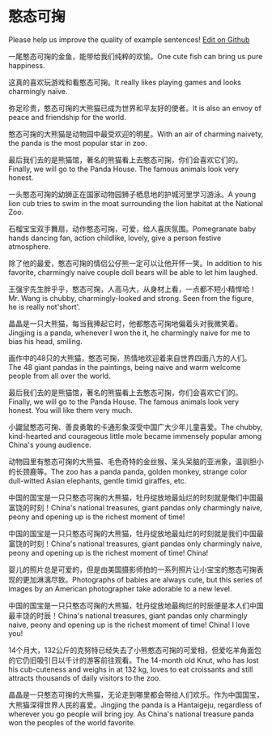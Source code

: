# 憨态可掬

Please help us improve the quality of example sentences! [Edit on Github](https://github.com/jiyushe/jiyu-example-sentence-source/blob/main/chinese/hantaikeju.md)

<p><span class="chinese">一尾憨态可掬的金鱼，能带给我们纯粹的欢愉。</span><span class="english">One cute fish can bring us pure happiness.</span></p>

<p><span class="chinese">这真的喜欢玩游戏和看憨态可掬。</span><span class="english">It really likes playing games and looks charmingly naïve.</span></p>

<p><span class="chinese">弥足珍贵，憨态可掬的大熊猫已成为世界和平友好的使者。</span><span class="english">It is also an envoy of peace and friendship for the world.</span></p>

<p><span class="chinese">憨态可掬的大熊猫是动物园中最受欢迎的明星。</span><span class="english">With an air of charming naivety, the panda is the most popular star in zoo.</span></p>

<p><span class="chinese">最后我们去的是熊猫馆，著名的熊猫看上去憨态可掬，你们会喜欢它们的。</span><span class="english">Finally, we will go to the Panda House. The famous animals look very honest.</span></p>

<p><span class="chinese">一头憨态可掬的幼狮正在国家动物园狮子栖息地的护城河里学习游泳。</span><span class="english">A young lion cub tries to swim in the moat surrounding the lion habitat at the National Zoo.</span></p>

<p><span class="chinese">石榴宝宝双手舞扇，动作憨态可掬，可爱，给人喜庆氛围。</span><span class="english">Pomegranate baby hands dancing fan, action childlike, lovely, give a person festive atmosphere.</span></p>

<p><span class="chinese">除了他的最爱，憨态可掬的情侣公仔熊一定可以让他开怀一笑。</span><span class="english">In addition to his favorite, charmingly naive couple doll bears will be able to let him laughed.</span></p>

<p><span class="chinese">王强宇先生胖乎乎，憨态可掬，人高马大，从身材上看，一点都不短小精悍哈！</span><span class="english">Mr. Wang is chubby, charmingly-looked and strong. Seen from the figure, he is really not'short'.</span></p>

<p><span class="chinese">晶晶是一只大熊猫，每当我捧起它时，他都憨态可掬地偏着头对我微笑着。</span><span class="english">Jingjing is a panda, whenever I won the it, he charmingly naive for me to bias his head, smiling.</span></p>

<p><span class="chinese">画作中的48只的大熊猫，憨态可掬，热情地欢迎着来自世界四面八方的人们。</span><span class="english">The 48 giant pandas in the paintings, being naive and warm welcome people from all over the world.</span></p>

<p><span class="chinese">最后我们去的是熊猫馆，著名的熊猫看上去憨态可掬，你们会喜欢它们的。</span><span class="english">Finally, we will go to the Panda House. The famous animals look very honest. You will like them very much.</span></p>

<p><span class="chinese">小鼹鼠憨态可掬、善良勇敢的卡通形象深受中国广大少年儿童喜爱。</span><span class="english">The chubby, kind-hearted and courageous little mole became immensely popular among China's young audience.</span></p>

<p><span class="chinese">动物园里有憨态可掬的大熊猫、毛色奇特的金丝猴、呆头呆脑的亚洲象，温驯胆小的长颈鹿等。</span><span class="english">The zoo has a panda panda, golden monkey, strange color dull-witted Asian elephants, gentle timid giraffes, etc.</span></p>

<p><span class="chinese">中国的国宝是一只只憨态可掬的大熊猫，牡丹绽放地最灿烂的时刻就是俺们中国最富饶的时刻！</span><span class="english">China's national treasures, giant pandas only charmingly naive, peony and opening up is the richest moment of time!</span></p>

<p><span class="chinese">中国的国宝是一只只憨态可掬的大熊猫，牡丹绽放地最灿烂的时刻就是我们中国最富饶的时刻！</span><span class="english">China's national treasures, giant pandas only charmingly naive, peony and opening up is the richest moment of time! China!</span></p>

<p><span class="chinese">婴儿的照片总是可爱的，但是由美国摄影师拍的一系列照片让小宝宝的憨态可掬表现的更加淋漓尽致。</span><span class="english">Photographs of babies are always cute, but this series of images by an American photographer take adorable to a new level.</span></p>

<p><span class="chinese">中国的国宝是一只只憨态可掬的大熊猫，牡丹绽放地最绚烂的时辰便是本人们中国最丰饶的时辰！</span><span class="english">China's national treasures, giant pandas only charmingly naive, peony and opening up is the richest moment of time! China! I love you!</span></p>

<p><span class="chinese">14个月大，132公斤的克努特已经失去了小熊憨态可掬的可爱相，但爱吃羊角面包的它仍旧吸引日以千计的游客前往观看。</span><span class="english">The 14-month old Knut, who has lost his cub-cuteness and weighs in at 132 kg, loves to eat croissants and still attracts thousands of daily visitors to the zoo.</span></p>

<p><span class="chinese">晶晶是一只憨态可掬的大熊猫，无论走到哪里都会带给人们欢乐。作为中国国宝，大熊猫深得世界人民的喜爱。</span><span class="english">Jingjing the panda is a Hantaigeju, regardless of wherever you go people will bring joy. As China's national treasure panda won the peoples of the world favorite.</span></p>

